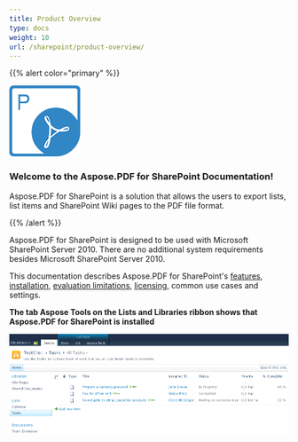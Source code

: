 ```yaml
---
title: Product Overview
type: docs
weight: 10
url: /sharepoint/product-overview/
---
```


{{% alert color="primary" %}} 

![todo:image_alt_text](product-overview_1.png)
### **Welcome to the Aspose.PDF for SharePoint Documentation!**
Aspose.PDF for SharePoint is a solution that allows the users to export lists, list items and SharePoint Wiki pages to the PDF file format. 

{{% /alert %}} 

Aspose.PDF for SharePoint is designed to be used with Microsoft SharePoint Server 2010. There are no additional system requirements besides Microsoft SharePoint Server 2010. 

This documentation describes Aspose.PDF for SharePoint's [features](/pdf/sharepoint/features-html/), [installation](/pdf/sharepoint/install-aspose-pdf-for-sharepoint-html/), [evaluation limitations](/pdf/sharepoint/evaluate-aspose-pdf-html/), [licensing](/pdf/sharepoint/license-aspose-pdf-for-sharepoint-html/), common use cases and settings.

**The tab Aspose Tools on the Lists and Libraries ribbon shows that Aspose.PDF for SharePoint is installed** 

![todo:image_alt_text](product-overview_2.png)
